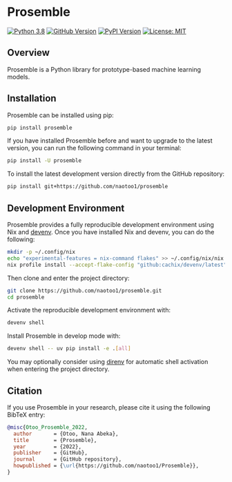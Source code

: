 # Prosemble

[![Python 3.8](https://img.shields.io/badge/python-3.8-blue.svg)](https://www.python.org/downloads/release/python-380/)
[![GitHub Version](https://img.shields.io/badge/version-0.9.2-yellow.svg)](https://github.com/naotoo1/Prosemble)
[![PyPI Version](https://img.shields.io/badge/pypi-0.9.2-orange.svg)](https://pypi.org/project/prosemble/)
[![License: MIT](https://img.shields.io/badge/License-MIT-green.svg)](https://opensource.org/licenses/MIT)

## Overview

Prosemble is a Python library for prototype-based machine learning models.

## Installation

Prosemble can be installed using pip:

```bash
pip install prosemble
```

If you have installed Prosemble before and want to upgrade to the latest version, you can run the following command in your terminal:

```bash
pip install -U prosemble
```

To install the latest development version directly from the GitHub repository:

```bash
pip install git+https://github.com/naotoo1/prosemble
```
## Development Environment
Prosemble provides a fully reproducible development environment using Nix and [devenv](https://devenv.sh/getting-started/). Once you have installed Nix and devenv, you can do the following:

   ```bash
   mkdir -p ~/.config/nix
   echo "experimental-features = nix-command flakes" >> ~/.config/nix/nix.conf
   nix profile install --accept-flake-config "github:cachix/devenv/latest"
   ```

Then clone and enter the project directory:

```bash
git clone https://github.com/naotoo1/prosemble.git
cd prosemble
```

Activate the reproducible development environment with:
   ```bash
   devenv shell
   ```

Install Prosemble in develop mode with:
   ```bash
   devenv shell -- uv pip install -e .[all]
   ```

You may optionally consider using [direnv](https://direnv.net/) for automatic shell activation when entering the project directory.



## Citation

If you use Prosemble in your research, please cite it using the following BibTeX entry:

```bibtex
@misc{Otoo_Prosemble_2022,
  author       = {Otoo, Nana Abeka},
  title        = {Prosemble},
  year         = {2022},
  publisher    = {GitHub},
  journal      = {GitHub repository},
  howpublished = {\url{https://github.com/naotoo1/Prosemble}},
}
```
